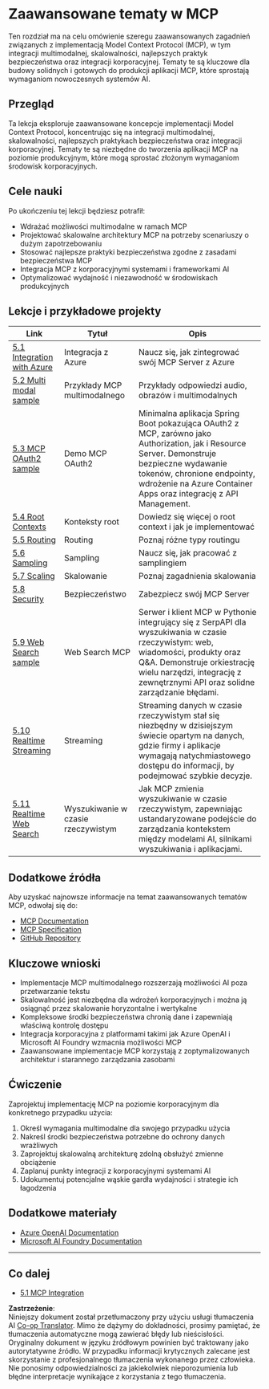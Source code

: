 <!--
CO_OP_TRANSLATOR_METADATA:
{
  "original_hash": "b1cffc51b82049ac3d5e88db0ff4a0a1",
  "translation_date": "2025-06-12T22:02:32+00:00",
  "source_file": "05-AdvancedTopics/README.md",
  "language_code": "pl"
}
-->
# Zaawansowane tematy w MCP

Ten rozdział ma na celu omówienie szeregu zaawansowanych zagadnień związanych z implementacją Model Context Protocol (MCP), w tym integracji multimodalnej, skalowalności, najlepszych praktyk bezpieczeństwa oraz integracji korporacyjnej. Tematy te są kluczowe dla budowy solidnych i gotowych do produkcji aplikacji MCP, które sprostają wymaganiom nowoczesnych systemów AI.

## Przegląd

Ta lekcja eksploruje zaawansowane koncepcje implementacji Model Context Protocol, koncentrując się na integracji multimodalnej, skalowalności, najlepszych praktykach bezpieczeństwa oraz integracji korporacyjnej. Tematy te są niezbędne do tworzenia aplikacji MCP na poziomie produkcyjnym, które mogą sprostać złożonym wymaganiom środowisk korporacyjnych.

## Cele nauki

Po ukończeniu tej lekcji będziesz potrafił:

- Wdrażać możliwości multimodalne w ramach MCP
- Projektować skalowalne architektury MCP na potrzeby scenariuszy o dużym zapotrzebowaniu
- Stosować najlepsze praktyki bezpieczeństwa zgodne z zasadami bezpieczeństwa MCP
- Integracja MCP z korporacyjnymi systemami i frameworkami AI
- Optymalizować wydajność i niezawodność w środowiskach produkcyjnych

## Lekcje i przykładowe projekty

| Link | Tytuł | Opis |
|------|-------|-------------|
| [5.1 Integration with Azure](./mcp-integration/README.md) | Integracja z Azure | Naucz się, jak zintegrować swój MCP Server z Azure |
| [5.2 Multi modal sample](./mcp-multi-modality/README.md) | Przykłady MCP multimodalnego | Przykłady odpowiedzi audio, obrazów i multimodalnych |
| [5.3 MCP OAuth2 sample](../../../05-AdvancedTopics/mcp-oauth2-demo) | Demo MCP OAuth2 | Minimalna aplikacja Spring Boot pokazująca OAuth2 z MCP, zarówno jako Authorization, jak i Resource Server. Demonstruje bezpieczne wydawanie tokenów, chronione endpointy, wdrożenie na Azure Container Apps oraz integrację z API Management. |
| [5.4 Root Contexts](./mcp-root-contexts/README.md) | Konteksty root | Dowiedz się więcej o root context i jak je implementować |
| [5.5 Routing](./mcp-routing/README.md) | Routing | Poznaj różne typy routingu |
| [5.6 Sampling](./mcp-sampling/README.md) | Sampling | Naucz się, jak pracować z samplingiem |
| [5.7 Scaling](./mcp-scaling/README.md) | Skalowanie | Poznaj zagadnienia skalowania |
| [5.8 Security](./mcp-security/README.md) | Bezpieczeństwo | Zabezpiecz swój MCP Server |
| [5.9 Web Search sample](./web-search-mcp/README.md) | Web Search MCP | Serwer i klient MCP w Pythonie integrujący się z SerpAPI dla wyszukiwania w czasie rzeczywistym: web, wiadomości, produkty oraz Q&A. Demonstruje orkiestrację wielu narzędzi, integrację z zewnętrznymi API oraz solidne zarządzanie błędami. |
| [5.10 Realtime Streaming](./mcp-realtimestreaming/README.md) | Streaming | Streaming danych w czasie rzeczywistym stał się niezbędny w dzisiejszym świecie opartym na danych, gdzie firmy i aplikacje wymagają natychmiastowego dostępu do informacji, by podejmować szybkie decyzje. |
| [5.11 Realtime Web Search](./mcp-realtimesearch/README.md) | Wyszukiwanie w czasie rzeczywistym | Jak MCP zmienia wyszukiwanie w czasie rzeczywistym, zapewniając ustandaryzowane podejście do zarządzania kontekstem między modelami AI, silnikami wyszukiwania i aplikacjami. |

## Dodatkowe źródła

Aby uzyskać najnowsze informacje na temat zaawansowanych tematów MCP, odwołaj się do:
- [MCP Documentation](https://modelcontextprotocol.io/)
- [MCP Specification](https://spec.modelcontextprotocol.io/)
- [GitHub Repository](https://github.com/modelcontextprotocol)

## Kluczowe wnioski

- Implementacje MCP multimodalnego rozszerzają możliwości AI poza przetwarzanie tekstu
- Skalowalność jest niezbędna dla wdrożeń korporacyjnych i można ją osiągnąć przez skalowanie horyzontalne i wertykalne
- Kompleksowe środki bezpieczeństwa chronią dane i zapewniają właściwą kontrolę dostępu
- Integracja korporacyjna z platformami takimi jak Azure OpenAI i Microsoft AI Foundry wzmacnia możliwości MCP
- Zaawansowane implementacje MCP korzystają z zoptymalizowanych architektur i starannego zarządzania zasobami

## Ćwiczenie

Zaprojektuj implementację MCP na poziomie korporacyjnym dla konkretnego przypadku użycia:

1. Określ wymagania multimodalne dla swojego przypadku użycia
2. Nakreśl środki bezpieczeństwa potrzebne do ochrony danych wrażliwych
3. Zaprojektuj skalowalną architekturę zdolną obsłużyć zmienne obciążenie
4. Zaplanuj punkty integracji z korporacyjnymi systemami AI
5. Udokumentuj potencjalne wąskie gardła wydajności i strategie ich łagodzenia

## Dodatkowe materiały

- [Azure OpenAI Documentation](https://learn.microsoft.com/en-us/azure/ai-services/openai/)
- [Microsoft AI Foundry Documentation](https://learn.microsoft.com/en-us/ai-services/)

---

## Co dalej

- [5.1 MCP Integration](./mcp-integration/README.md)

**Zastrzeżenie**:  
Niniejszy dokument został przetłumaczony przy użyciu usługi tłumaczenia AI [Co-op Translator](https://github.com/Azure/co-op-translator). Mimo że dążymy do dokładności, prosimy pamiętać, że tłumaczenia automatyczne mogą zawierać błędy lub nieścisłości. Oryginalny dokument w języku źródłowym powinien być traktowany jako autorytatywne źródło. W przypadku informacji krytycznych zalecane jest skorzystanie z profesjonalnego tłumaczenia wykonanego przez człowieka. Nie ponosimy odpowiedzialności za jakiekolwiek nieporozumienia lub błędne interpretacje wynikające z korzystania z tego tłumaczenia.